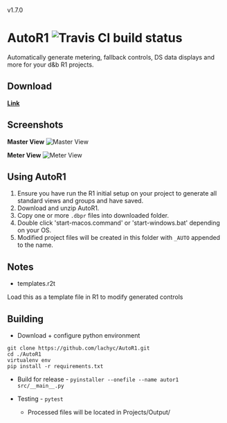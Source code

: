 v1.7.0

# AutoR1 ![Travis CI build status](https://travis-ci.com/lachyc/AutoR1.svg?branch=master)

Automatically generate metering, fallback controls, DS data displays and more for your d&b R1 projects.

## Download
**[Link](https://github.com/lachyc/AutoR1/releases)**

## Screenshots
**Master View**
![Master View](https://i.imgur.com/owTAui2.png)

**Meter View**
![Meter View](https://i.imgur.com/lwmrZE1.png)

## Using AutoR1
1. Ensure you have run the R1 initial setup on your project to generate all standard views and groups and have saved.
2. Download and unzip AutoR1.
3. Copy one or more `.dbpr` files into downloaded folder.
4. Double click 'start-macos.command' or 'start-windows.bat' depending on your OS.
5. Modified project files will be created in this folder with `_AUTO` appended to the name.


## Notes
- templates.r2t

Load this as a template file in R1 to modify generated controls


## Building
- Download + configure python environment
```
git clone https://github.com/lachyc/AutoR1.git
cd ./AutoR1
virtualenv env
pip install -r requirements.txt
```

- Build for release - `pyinstaller --onefile --name autor1 src/__main__.py`

- Testing - `pytest`
  - Processed files will be located in Projects/Output/

